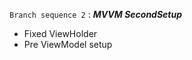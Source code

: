 <code>Branch sequence 2</code> : <i><b>MVVM SecondSetup</b></i>
* Fixed ViewHolder
* Pre ViewModel setup
